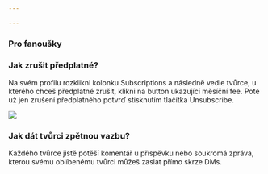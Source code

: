 ```yaml
---

---
```

### Pro fanoušky

### Jak zrušit předplatné?

Na svém profilu rozklikni kolonku Subscriptions a následně vedle tvůrce, u kterého chceš předplatné zrušit, klikni na button ukazující měsíční fee. Poté už jen zrušení předplatného potvrď stisknutím tlačítka Unsubscribe.

**![](/images/8.png)**

### Jak dát tvůrci zpětnou vazbu?

Každého tvůrce jistě potěší komentář u příspěvku nebo soukromá zpráva, kterou svému oblíbenému tvůrci můžeš zaslat přímo skrze DMs.
